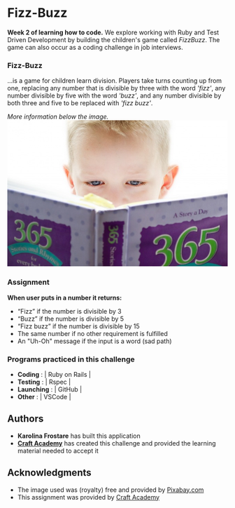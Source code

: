 # Fizz-Buzz
**Week 2 of learning how to code.** 
We explore working with Ruby and Test Driven Development by building the children's game called *FizzBuzz*. The game can also occur as a coding challenge in job interviews.

### Fizz-Buzz
...is a game for children learn division. Players take turns counting up from one, replacing any number that is divisible by three with the word *'fizz'*, any number divisible by five with the word *'buzz'*, and any number divisible by both three and five to be replaced with *'fizz buzz'*.

*More information below the image.*
![The childrens game "FizzBuzz"](fizzbuzz.jpg)

### Assignment
**When user puts in a number it returns:**
* “Fizz” if the number is divisible by 3
* “Buzz” if the number is divisible by 5
* “Fizz buzz” if the number is divisible by 15
* The same number if no other requirement is fulfilled
* An "Uh-Oh" message if the input is a word (sad path)

### Programs practiced in this challenge
* **Coding**
: | Ruby on Rails |
* **Testing**
: | Rspec |
* **Launching**
: | GitHub |
* **Other**
: | VSCode |


## Authors
* **Karolina Frostare** has built this application
* **[Craft Academy](https://www.craftacademy.se/english/)** has created this challenge and provided the learning material needed to accept it

## Acknowledgments
* The image used was (royalty) free and provided by [Pixabay.com](https://pixabay.com/)
* This assignment was provided by [Craft Academy](https://www.craftacademy.se/english/)
